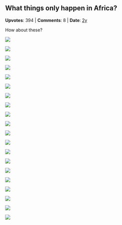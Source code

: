 ## What things only happen in Africa?
    
**Upvotes**: 394 | **Comments**: 8 | **Date**: [2y](https://www.quora.com/What-things-only-happen-in-Africa/answer/Gary-Meaney)

How about these?

![](https://qph.fs.quoracdn.net/main-qimg-75e3a51c7e7a9721a81df8e235537a51-lq)

![](https://qph.fs.quoracdn.net/main-qimg-35566ec97035b841a4c121904dcd6db6-lq)

![](https://qph.fs.quoracdn.net/main-qimg-6755ee7e67c6c1a122ff02c1dfef7160-lq)

![](https://qph.fs.quoracdn.net/main-qimg-b51fd9b234407fe71843fc2abfb34ccb-lq)

![](https://qph.fs.quoracdn.net/main-qimg-3e50cce8f010eeb85d024bb40ff18866-lq)

![](https://qph.fs.quoracdn.net/main-qimg-fdff98f701b6b8cc659e4110435659b0)

![](https://qph.fs.quoracdn.net/main-qimg-46108b1fe8bf9081e17095c8aca246c9-lq)

![](https://qph.fs.quoracdn.net/main-qimg-f821acee41d579275cbedbff5cd3b1a1-lq)

![](https://qph.fs.quoracdn.net/main-qimg-1ef8785f18a19a3f22a04807eb50fc77-lq)

![](https://qph.fs.quoracdn.net/main-qimg-e5e46906eacf8866ad99d94105868d6c-lq)

![](https://qph.fs.quoracdn.net/main-qimg-02e6645b2956223ee5d65266365c4933-lq)

![](https://qph.fs.quoracdn.net/main-qimg-0ad782d97eca161f89de6e795c7cc101-lq)

![](https://qph.fs.quoracdn.net/main-qimg-d72424210a818013e78d772c2daabb9b-lq)

![](https://qph.fs.quoracdn.net/main-qimg-1f54a5a0cc10b873d49a8c102b543859-lq)

![](https://qph.fs.quoracdn.net/main-qimg-f881f3cadf27130cb622533c90450940-lq)

![](https://qph.fs.quoracdn.net/main-qimg-d401dff8b0dbe594c9c2d81f06d159a6-lq)

![](https://qph.fs.quoracdn.net/main-qimg-c8c02d40943576111543b3b795443cf6-lq)

![](https://qph.fs.quoracdn.net/main-qimg-325ba967d6328e4cd111f4a553cbfb4a-lq)

![](https://qph.fs.quoracdn.net/main-qimg-48fb47da5956034e00e477c3193f04cd-lq)

![](https://qph.fs.quoracdn.net/main-qimg-ab93ed3344c82bfa05126cf43ed14656-lq)

